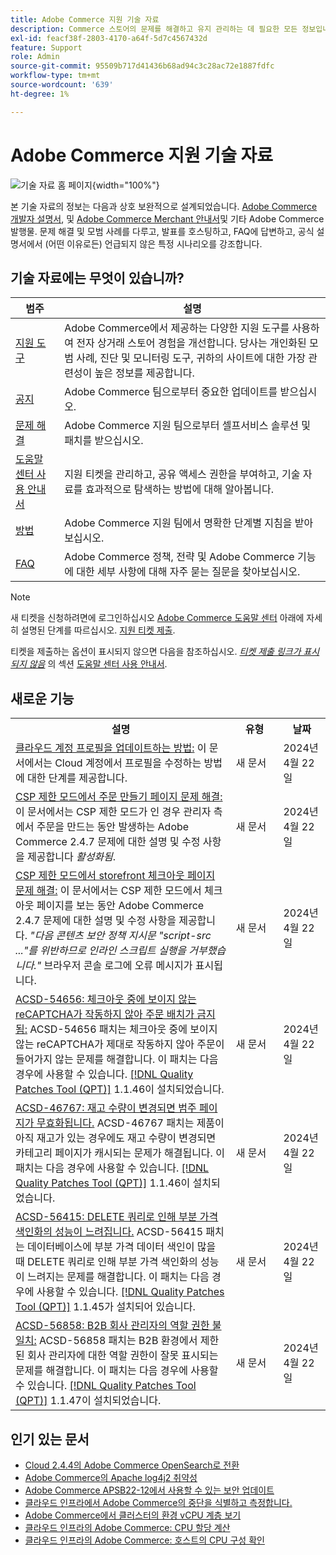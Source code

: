 ```yaml
---
title: Adobe Commerce 지원 기술 자료
description: Commerce 스토어의 문제를 해결하고 유지 관리하는 데 필요한 모든 정보입니다.
exl-id: feacf38f-2803-4170-a64f-5d7c4567432d
feature: Support
role: Admin
source-git-commit: 95509b717d41436b68ad94c3c28ac72e1887fdfc
workflow-type: tm+mt
source-wordcount: '639'
ht-degree: 1%

---
```


# Adobe Commerce 지원 기술 자료

![기술 자료 홈 페이지](../help/assets/knowledge-base-home-page-cover.jpg){width="100%"}

본 기술 자료의 정보는 다음과 상호 보완적으로 설계되었습니다. [Adobe Commerce 개발자 설명서](https://developer.adobe.com/commerce/docs), 및 [Adobe Commerce Merchant 안내서](https://experienceleague.adobe.com/docs/commerce-admin/user-guides/home.html)및 기타 Adobe Commerce 발행물. 문제 해결 및 모범 사례를 다루고, 발표를 호스팅하고, FAQ에 답변하고, 공식 설명서에서 (어떤 이유로든) 언급되지 않은 특정 시나리오를 강조합니다.

## 기술 자료에는 무엇이 있습니까?

| 범주 | 설명 |
| --- | --- |
| [지원 도구](/help/support-tools/overview.md) | Adobe Commerce에서 제공하는 다양한 지원 도구를 사용하여 전자 상거래 스토어 경험을 개선합니다. 당사는 개인화된 모범 사례, 진단 및 모니터링 도구, 귀하의 사이트에 대한 가장 관련성이 높은 정보를 제공합니다. |
| [공지](/help/announcements/overview.md) | Adobe Commerce 팀으로부터 중요한 업데이트를 받으십시오. |
| [문제 해결](/help/troubleshooting/overview.md) | Adobe Commerce 지원 팀으로부터 셀프서비스 솔루션 및 패치를 받으십시오. |
| [도움말 센터 사용 안내서](/help/help-center-guide/help-center/magento-help-center-user-guide.md) | 지원 티켓을 관리하고, 공유 액세스 권한을 부여하고, 기술 자료를 효과적으로 탐색하는 방법에 대해 알아봅니다. |
| [방법](/help/how-to/overview.md) | Adobe Commerce 지원 팀에서 명확한 단계별 지침을 받아 보십시오. |
| [FAQ](/help/faq/overview.md) | Adobe Commerce 정책, 전략 및 Adobe Commerce 기능에 대한 세부 사항에 대해 자주 묻는 질문을 찾아보십시오. |

>[!NOTE]
>
>새 티켓을 신청하려면에 로그인하십시오 [Adobe Commerce 도움말 센터](https://support.magento.com/) 아래에 자세히 설명된 단계를 따르십시오. [지원 티켓 제출](https://experienceleague.adobe.com/en/docs/commerce-knowledge-base/kb/help-center-guide/magento-help-center-user-guide#submit-ticket).
>
>티켓을 제출하는 옵션이 표시되지 않으면 다음을 참조하십시오. *[티켓 제출 링크가 표시되지 않음](https://experienceleague.adobe.com/en/docs/commerce-knowledge-base/kb/help-center-guide/magento-help-center-user-guide#no-submit-link)* 의 섹션 [도움말 센터 사용 안내서](/help/help-center-guide/help-center/magento-help-center-user-guide.md).

## 새로운 기능

<table style="width:100%">
  <tr>
    <th style="width:70%">설명</th>
    <th style="width:15%">유형</th>
    <th style="width:15%">날짜</th>
  </tr>

<tr>
    <td>
    <a href = "https://experienceleague.adobe.com/en/docs/commerce-knowledge-base/kb/how-to/how-to-update-the-cloud-account-profile">클라우드 계정 프로필을 업데이트하는 방법:</a> 이 문서에서는 Cloud 계정에서 프로필을 수정하는 방법에 대한 단계를 제공합니다.
    </td>
    <td>새 문서</td>
    <td>2024년 4월 22일</td>
  </tr>

<td>
    <a href = "https://experienceleague.adobe.com/en/docs/commerce-knowledge-base/kb/troubleshooting/payments/admin-create-order-page-in-csp-restricted-mode">CSP 제한 모드에서 주문 만들기 페이지 문제 해결:</a> 이 문서에서는 CSP 제한 모드가 인 경우 관리자 측에서 주문을 만드는 동안 발생하는 Adobe Commerce 2.4.7 문제에 대한 설명 및 수정 사항을 제공합니다 <em>활성화됨</em>.  
    </td>
    <td>새 문서</td>
    <td>2024년 4월 22일</td>
  </tr>

<tr>
    <td>
    <a href="https://experienceleague.adobe.com/en/docs/commerce-knowledge-base/kb/troubleshooting/payments/storefront-checkout-page-in-csp-restricted-mode">CSP 제한 모드에서 storefront 체크아웃 페이지 문제 해결:</a> 이 문서에서는 CSP 제한 모드에서 체크아웃 페이지를 보는 동안 Adobe Commerce 2.4.7 문제에 대한 설명 및 수정 사항을 제공합니다. <em>"다음 콘텐츠 보안 정책 지시문 "script-src ..."를 위반하므로 인라인 스크립트 실행을 거부했습니다."</em> 브라우저 콘솔 로그에 오류 메시지가 표시됩니다. 
    </td>
    <td>새 문서 </td>
    <td>2024년 4월 22일</td>
 </tr>

<tr>
    <td>
    <a href="https://experienceleague.adobe.com/en/docs/commerce-knowledge-base/kb/support-tools/patches/v1-1-46/acsd-54656-invisible-recaptcha-fails-during-checkout-preventing-order-placement">ACSD-54656: 체크아웃 중에 보이지 않는 reCAPTCHA가 작동하지 않아 주문 배치가 금지됨:</a> ACSD-54656 패치는 체크아웃 중에 보이지 않는 reCAPTCHA가 제대로 작동하지 않아 주문이 들어가지 않는 문제를 해결합니다. 이 패치는 다음 경우에 사용할 수 있습니다. <a href="https://experienceleague.adobe.com/docs/commerce-knowledge-base/kb/announcements/commerce-announcements/magento-quality-patches-released-new-tool-to-self-serve-quality-patches.html">[!DNL Quality Patches Tool (QPT)]</a> 1.1.46이 설치되었습니다. 
    </td>
    <td>새 문서 </td>
    <td>2024년 4월 22일</td>
 </tr>

<tr>
    <td>
    <a href="https://experienceleague.adobe.com/en/docs/commerce-knowledge-base/kb/support-tools/patches/v1-1-46/acsd-46767-category-page-caches-invalidate-when-the-stock-quantity-changes">ACSD-46767: 재고 수량이 변경되면 범주 페이지가 무효화됩니다.</a> ACSD-46767 패치는 제품이 아직 재고가 있는 경우에도 재고 수량이 변경되면 카테고리 페이지가 캐시되는 문제가 해결됩니다. 이 패치는 다음 경우에 사용할 수 있습니다. <a href="https://experienceleague.adobe.com/docs/commerce-knowledge-base/kb/announcements/commerce-announcements/magento-quality-patches-released-new-tool-to-self-serve-quality-patches.html">[!DNL Quality Patches Tool (QPT)]</a> 1.1.46이 설치되었습니다.  
    </td>
    <td>새 문서 </td>
    <td>2024년 4월 22일</td>
 </tr>

<tr>
    <td>
    <a href="https://experienceleague.adobe.com/en/docs/commerce-knowledge-base/kb/support-tools/patches/v1-1-45/acsd-56415-performance-of-partial-price-indexing-is-slowed-down-due-to-a-delete-query">ACSD-56415: DELETE 쿼리로 인해 부분 가격 색인화의 성능이 느려집니다.</a> ACSD-56415 패치는 데이터베이스에 부분 가격 데이터 색인이 많을 때 DELETE 쿼리로 인해 부분 가격 색인화의 성능이 느려지는 문제를 해결합니다. 이 패치는 다음 경우에 사용할 수 있습니다. <a href="https://experienceleague.adobe.com/docs/commerce-knowledge-base/kb/announcements/commerce-announcements/magento-quality-patches-released-new-tool-to-self-serve-quality-patches.html">[!DNL Quality Patches Tool (QPT)]</a> 1.1.45가 설치되어 있습니다.  
    </td>
    <td>새 문서 </td>
    <td>2024년 4월 22일</td>
 </tr>

<tr>
    <td>
    <a href="https://experienceleague.adobe.com/en/docs/commerce-knowledge-base/kb/support-tools/patches/v1-1-47/acsd-56858-role-permissions-display-issue-in-b2b-company-admin-panel">ACSD-56858: B2B 회사 관리자의 역할 권한 불일치:</a> ACSD-56858 패치는 B2B 환경에서 제한된 회사 관리자에 대한 역할 권한이 잘못 표시되는 문제를 해결합니다. 이 패치는 다음 경우에 사용할 수 있습니다. <a href="https://experienceleague.adobe.com/docs/commerce-knowledge-base/kb/announcements/commerce-announcements/magento-quality-patches-released-new-tool-to-self-serve-quality-patches.html">[!DNL Quality Patches Tool (QPT)]</a> 1.1.47이 설치되었습니다. 
    </td>
    <td>새 문서 </td>
    <td>2024년 4월 22일</td>
 </tr>
</table>

## 인기 있는 문서

* [Cloud 2.4.4의 Adobe Commerce OpenSearch로 전환](/help/announcements/adobe-commerce-announcements/switching-to-opensearch-for-adobe-commerce-on-cloud-2-4-4.md)
* [Adobe Commerce의 Apache log4j2 취약성](/help/announcements/adobe-commerce-announcements/apache-log4j2-adobe-commerce.md)
* [Adobe Commerce APSB22-12에서 사용할 수 있는 보안 업데이트](/help/troubleshooting/known-issues-patches-attached/0-day-vulnerability-patch.md)
* [클라우드 인프라에서 Adobe Commerce의 중단을 식별하고 측정합니다.](/help/how-to/general/how-to-identify-outages.md)
* [Adobe Commerce에서 클러스터의 환경 vCPU 계층 보기](/help/how-to/general/check-vcpu-using-observation-for-adobe-commerce.md)
* [클라우드 인프라의 Adobe Commerce: CPU 할당 계산](/help/how-to/general/magento-commerce-cloud-cpu-allocation-calculation.md)
* [클라우드 인프라의 Adobe Commerce: 호스트의 CPU 구성 확인](/help/how-to/general/magento-commerce-cloud-check-hosts-cpu-configuration.md)

